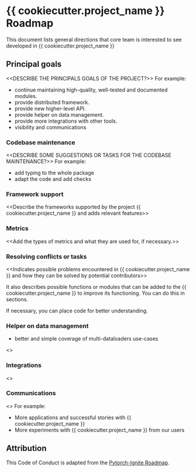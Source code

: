 # {{ cookiecutter.project_name }} Roadmap

This document lists general directions that core team is interested to see developed in {{ cookiecutter.project_name }}

## Principal goals

<<DESCRIBE THE PRINCIPALS GOALS OF THE PROJECT?>> For example:

- continue maintaining high-quality, well-tested and documented modules.
- provide distributed framework.
- provide new higher-level API.
- provide helper on data management.
- provide more integrations with other tools.
- visibility and communications

### Codebase maintenance

<<DESCRIBE SOME SUGGESTIONS OR TASKS FOR THE CODEBASE MAINTENANCE?>> For example:

- add typing to the whole package
- adapt the code and add checks

### Framework support

<<Describe the frameworks supported by the project {{ cookiecutter.project_name }} and adds relevant features>> 


### Metrics

<<Add the types of metrics and what they are used for, if necessary.>> 


### Resolving conflicts or tasks

<<Indicates possible problems encountered in {{ cookiecutter.project_name }} and how they can be solved by potential contributors>>

It also describes possible functions or modules that can be added to the {{ cookiecutter.project_name }} to improve its functioning. You can do this in sections.

If necessary, you can place code for better understanding.


### Helper on data management

- better and simple coverage of multi-dataloaders use-cases

<<Indicate other ways in which you want the project data management to improve>>


### Integrations

<<Verify compatibilities and integrations with other tecnologies>>


### Communications

<<Indicate how you want the project to have more impact or visibility>> For example:

- More applications and successful stories with {{ cookiecutter.project_name }}
- More experiments with {{ cookiecutter.project_name }} from our users


## Attribution

This Code of Conduct is adapted from the [Pytorch-Ignite Roadmap](https://github.com/pytorch/ignite/wiki/Roadmap).

